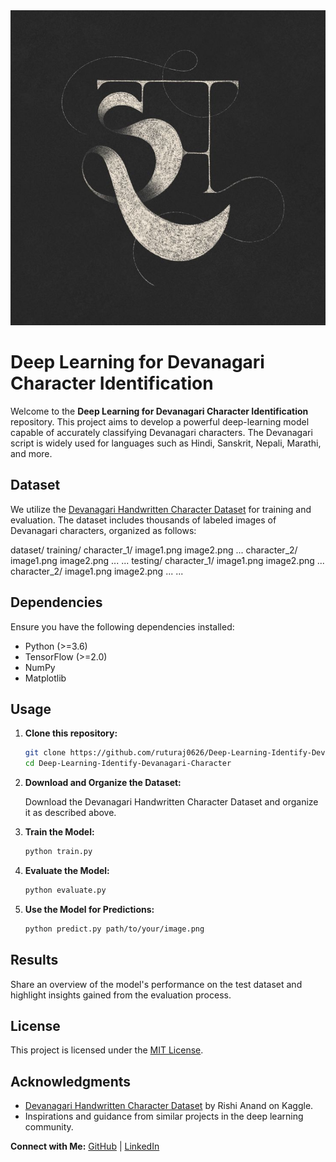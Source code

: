 <div align="center">
  <img src="Devanagari.jpg" alt="Devanagari Characters">
</div>

# Deep Learning for Devanagari Character Identification

Welcome to the **Deep Learning for Devanagari Character Identification** repository. This project aims to develop a powerful deep-learning model capable of accurately classifying Devanagari characters. The Devanagari script is widely used for languages such as Hindi, Sanskrit, Nepali, Marathi, and more.

## Dataset

We utilize the [Devanagari Handwritten Character Dataset](https://www.kaggle.com/rishianand/devanagari-character-dataset) for training and evaluation. The dataset includes thousands of labeled images of Devanagari characters, organized as follows:

dataset/
training/
character_1/
image1.png
image2.png
...
character_2/
image1.png
image2.png
...
...
testing/
character_1/
image1.png
image2.png
...
character_2/
image1.png
image2.png
...
...


## Dependencies

Ensure you have the following dependencies installed:

- Python (>=3.6)
- TensorFlow (>=2.0)
- NumPy
- Matplotlib

## Usage

1. **Clone this repository:**

   ```bash
   git clone https://github.com/ruturaj0626/Deep-Learning-Identify-Devanagari-Character.git
   cd Deep-Learning-Identify-Devanagari-Character
   ```

2. **Download and Organize the Dataset:**

   Download the Devanagari Handwritten Character Dataset and organize it as described above.

3. **Train the Model:**

   ```bash
   python train.py
   ```

4. **Evaluate the Model:**

   ```bash
   python evaluate.py
   ```

5. **Use the Model for Predictions:**

   ```bash
   python predict.py path/to/your/image.png
   ```

## Results

Share an overview of the model's performance on the test dataset and highlight insights gained from the evaluation process.

## License

This project is licensed under the [MIT License](LICENSE).

## Acknowledgments

- [Devanagari Handwritten Character Dataset](https://www.kaggle.com/rishianand/devanagari-character-dataset) by Rishi Anand on Kaggle.
- Inspirations and guidance from similar projects in the deep learning community.


**Connect with Me:**
[GitHub](https://github.com/ruturaj0626) | [LinkedIn](https://www.linkedin.com/in/ruturaj-ranpise/)
